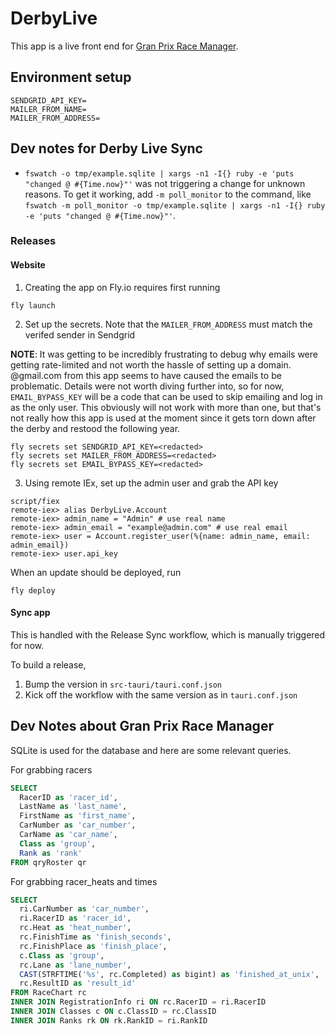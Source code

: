 # DerbyLive

This app is a live front end for [Gran Prix Race Manager](https://grandprix-software-central.com/).

## Environment setup

```
SENDGRID_API_KEY=
MAILER_FROM_NAME=
MAILER_FROM_ADDRESS=
```

## Dev notes for Derby Live Sync

- `fswatch -o tmp/example.sqlite | xargs -n1 -I{} ruby -e 'puts "changed @ #{Time.now}"'` was not triggering a change for unknown reasons. To get it working, add `-m poll_monitor` to the command, like `fswatch -m poll_monitor -o tmp/example.sqlite | xargs -n1 -I{} ruby -e 'puts "changed @ #{Time.now}"'`.

### Releases

#### Website

1. Creating the app on Fly.io requires first running

```
fly launch
```

2. Set up the secrets. Note that the `MAILER_FROM_ADDRESS` must match the verifed sender in Sendgrid

**NOTE**: It was getting to be incredibly frustrating to debug why emails were getting rate-limited and not worth the hassle of setting up a domain. @gmail.com from this app seems to have caused the emails to be problematic. Details were not worth diving further into, so for now, `EMAIL_BYPASS_KEY` will be a code that can be used to skip emailing and log in as the only user. This obviously will not work with more than one, but that's not really how this app is used at the moment since it gets torn down after the derby and restood the following year.

```
fly secrets set SENDGRID_API_KEY=<redacted>
fly secrets set MAILER_FROM_ADDRESS=<redacted>
fly secrets set EMAIL_BYPASS_KEY=<redacted>
```

3. Using remote IEx, set up the admin user and grab the API key

```
script/fiex
remote-iex> alias DerbyLive.Account
remote-iex> admin_name = "Admin" # use real name
remote-iex> admin_email = "example@admin.com" # use real email
remote-iex> user = Account.register_user(%{name: admin_name, email: admin_email})
remote-iex> user.api_key
```

When an update should be deployed, run

```
fly deploy
```

#### Sync app

This is handled with the Release Sync workflow, which is manually triggered for now.

To build a release,

1. Bump the version in `src-tauri/tauri.conf.json`
2. Kick off the workflow with the same version as in `tauri.conf.json`

## Dev Notes about Gran Prix Race Manager

SQLite is used for the database and here are some relevant queries.

For grabbing racers

```sql
SELECT
  RacerID as 'racer_id',
  LastName as 'last_name',
  FirstName as 'first_name',
  CarNumber as 'car_number',
  CarName as 'car_name',
  Class as 'group',
  Rank as 'rank'
FROM qryRoster qr
```

For grabbing racer_heats and times

```sql
SELECT
  ri.CarNumber as 'car_number',
  ri.RacerID as 'racer_id',
  rc.Heat as 'heat_number',
  rc.FinishTime as 'finish_seconds',
  rc.FinishPlace as 'finish_place',
  c.Class as 'group',
  rc.Lane as 'lane_number',
  CAST(STRFTIME('%s', rc.Completed) as bigint) as 'finished_at_unix',
  rc.ResultID as 'result_id'
FROM RaceChart rc
INNER JOIN RegistrationInfo ri ON rc.RacerID = ri.RacerID
INNER JOIN Classes c ON c.ClassID = rc.ClassID
INNER JOIN Ranks rk ON rk.RankID = ri.RankID
```
